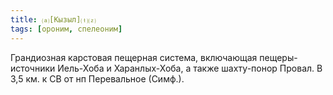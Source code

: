 ```yaml
---
title: ⒜[Кызыл]⒯⒵
tags: [ороним, спелеоним]
---
```


Грандиозная карстовая пещерная система, включающая пещеры-источники Иель-Хоба и
Харанлых-Хоба, а также шахту-понор Провал. В 3,5 км. к СВ от нп Перевальное
(Симф.).
